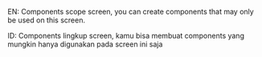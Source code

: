 EN:
Components scope screen, you can create components that may only be used on this screen.

ID:
Components lingkup screen, kamu bisa membuat components yang mungkin hanya digunakan pada screen ini saja